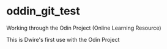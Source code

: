 # oddin_git_test
Working through the Odin Project (Online Learning Resource)

This is Dwire's first use with the Odin Project
